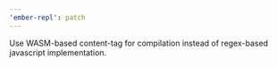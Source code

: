 ```yaml
---
'ember-repl': patch
---
```


Use WASM-based content-tag for compilation instead of regex-based javascript implementation.
